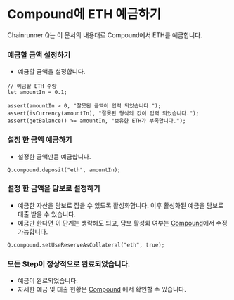 ```meta-Currency
```

# Compound에 ETH 예금하기

Chainrunner Q는 이 문서의 내용대로 Compound에서 ETH를 예금합니다.

### 예금할 금액 설정하기

- 예금할 금액을 설정합니다.

```input ETH
// 예금할 ETH 수량
let amountIn = 0.1;
```

```input-Verify
assert(amountIn > 0, "잘못된 금액이 입력 되었습니다.");
assert(isCurrency(amountIn), "잘못된 형식의 값이 입력 되었습니다.");
assert(getBalance() >= amountIn, "보유한 ETH가 부족합니다.");
```

### 설정 한 금액 예금하기

- 설정한 금액만큼 예금합니다.

```taster
Q.compound.deposit("eth", amountIn);
```

### 설정 한 금액을 담보로 설정하기

- 예금한 자산을 담보로 잡을 수 있도록 활성화합니다. 이후 활성화된 예금을 담보로 대출 받을 수 있습니다.
- 예금만 한다면 이 단계는 생략해도 되고, 담보 활성화 여부는 [Compound](https://app.compound.finance/)에서 수정 가능합니다.

```taster
Q.compound.setUseReserveAsCollateral("eth", true);
```

### 모든 Step이 정상적으로 완료되었습니다.

- 예금이 완료되었습니다.
- 자세한 예금 및 대출 현황은 [Compound](https://app.compound.finance/) 에서 확인할 수 있습니다.
